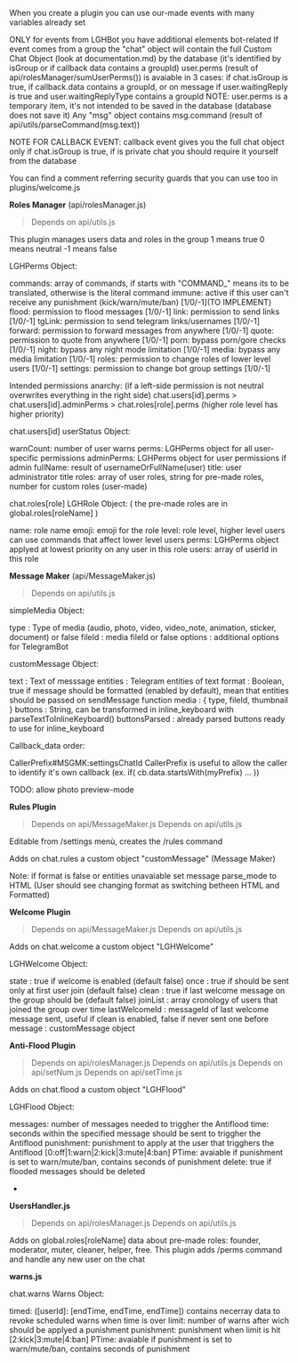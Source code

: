 When you create a plugin you can use our-made events with many variables already set

ONLY for events from LGHBot you have additional elements bot-related
If event comes from a group the "chat" object will contain the full Custom Chat Object (look at documentation.md) by the database (it's identified by isGroup or if callback data contains a groupId)
user.perms (result of api/rolesManager/sumUserPerms()) is avaiable in 3 cases: if chat.isGroup is true, if callback.data contains a groupId, or on message if user.waitingReply is true and user.waitingReplyType contains a groupId
NOTE: user.perms is a temporary item, it's not intended to be saved in the database (database does not save it)
Any "msg" object contains msg.command (result of api/utils/parseCommand(msg.text))

NOTE FOR CALLBACK EVENT: callback event gives you the full chat object only if chat.isGroup is true, if is private chat you should require it yourself from the database

You can find a comment referring security guards that you can use too in plugins/welcome.js


<b>Roles Manager</b>
(api/rolesManager.js)

>Depends on api/utils.js

This plugin manages users data and roles in the group
1 means true
0 means neutral
-1 means false

LGHPerms Object:

commands: array of commands, if starts with "COMMAND_" means its to be translated, otherwise is the literal command
immune: active if this user can't receive any punishment (kick/warn/mute/ban) [1/0/-1](TO IMPLEMENT)
flood: permission to flood messages [1/0/-1]
link: permission to send links [1/0/-1]
tgLink: permission to send telegram links/usernames [1/0/-1]
forward: permission to forward messages from anywhere [1/0/-1]
quote: permission to quote from anywhere [1/0/-1]
porn: bypass porn/gore checks [1/0/-1]
night: bypass any night mode  limitation [1/0/-1]
media: bypass any media limitation [1/0/-1]
roles: permission to change roles of lower level users [1/0/-1]
settings: permission to change bot group settings [1/0/-1]


Intended permissions anarchy: (if a left-side permission is not neutral overwrites everything in the right side)
chat.users[id].perms > chat.users[id].adminPerms > chat.roles[role].perms (higher role level has higher priority)



chat.users[id] userStatus Object:

warnCount: number of user warns
perms: LGHPerms object for all user-specific permissions
adminPerms: LGHPerms object for user permissions if admin
fullName: result of usernameOrFullName(user)
title: user administrator title
roles: array of user roles, string for pre-made roles, number for custom roles (user-made)



chat.roles[role] LGHRole Object: ( the pre-made roles are in global.roles[roleName] )

name: role name
emoji: emoji for the role
level: role level, higher level users can use commands that affect  lower level users
perms: LGHPerms object applyed at lowest priority on any user in this role
users: array of userId in this role





<b>Message Maker</b>
(api/MessageMaker.js)

>Depends on api/utils.js

simpleMedia Object:

type : Type of media (audio, photo, video, video_note, animation, sticker, document) or false
fileId : media fileId or false
options : additional options for TelegramBot


customMessage Object:

text : Text of messsage
entities : Telegram entities of text
format : Boolean, true if message should be formatted (enabled by default), mean that entities should be passed on sendMessage function
media : { type, fileId, thumbnail }
buttons : String, can be transformed in inline_keyboard with parseTextToInlineKeyboard()
buttonsParsed : already parsed buttons ready to use for inline_keyboard

Callback_data order:

CallerPrefix#MSGMK:settingsChatId
CallerPrefix is useful to allow the caller to identify it's own callback (ex. if( cb.data.startsWith(myPrefix) ... ))

TODO: allow photo preview-mode




<b>Rules Plugin</b>

>Depends on api/MessageMaker.js
>Depends on api/utils.js

Editable from /settings menù, creates the /rules command

Adds on chat.rules a custom object "customMessage" (Message Maker)

Note: if format is false or entities unavaiable set message parse_mode to HTML (User should see changing format as switching betheen HTML and Formatted)




<b>Welcome Plugin</b>

>Depends on api/MessageMaker.js
>Depends on api/utils.js

Adds on chat.welcome a custom object "LGHWelcome"

LGHWelcome Object:

state : true if welcome is enabled (default false)
once : true if should be sent only at first user join (default false)
clean : true if last welcome message on the group should be (default false)
joinList : array cronology of users that joined the group over time
lastWelcomeId : messageId of last welcome message sent, useful if clean is enabled, false if never sent one before
message : customMessage object





<b>Anti-Flood Plugin</b>

>Depends on api/rolesManager.js
>Depends on api/utils.js
>Depends on api/setNum.js
>Depends on api/setTime.js

Adds on chat.flood a custom object "LGHFlood"

LGHFlood Object:

messages: number of messages needed to triggher the Antiflood
time: seconds within the specified message should be sent to triggher the Antiflood
punishment: punishment to apply at the user that trigghers the Antiflood [0:off|1:warn|2:kick|3:mute|4:ban]
PTime: avaiable if punishment is set to warn/mute/ban, contains seconds of punishment 
delete: true if flooded messages should be deleted

-




<b>UsersHandler.js</b>

>Depends on api/rolesManager.js
>Depends on api/utils.js

Adds on global.roles[roleName] data about pre-made roles: founder, moderator, muter, cleaner, helper, free.
This plugin adds /perms command and handle any new user on the chat




<b>warns.js</b>

chat.warns Warns Object:

timed: ([userId]: [endTime, endTime, endTime]) contains necerray data to revoke scheduled warns when  time is over
limit: number of warns after wich should be applyed a punishment
punishment: punishment when limit is hit [2:kick|3:mute|4:ban]
PTime: avaiable if punishment is set to warn/mute/ban, contains seconds of punishment
